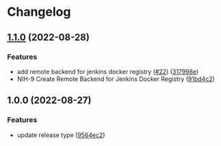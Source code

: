 # Changelog

## [1.1.0](https://github.com/devhalos/nihil-infra/compare/remote-backend-v1.0.0...remote-backend-v1.1.0) (2022-08-28)


### Features

* add remote backend for jenkins docker registry ([#22](https://github.com/devhalos/nihil-infra/issues/22)) ([317998e](https://github.com/devhalos/nihil-infra/commit/317998e6775f07b8867a5a045cb065eeb17b4853))
* NIH-9 Create Remote Backend for Jenkins Docker Registry ([91bd4c2](https://github.com/devhalos/nihil-infra/commit/91bd4c21193b53fd3793b63e95e680c6f8efc4f7))

## 1.0.0 (2022-08-27)


### Features

* update release type ([9564ec2](https://github.com/devhalos/nihil-infra/commit/9564ec2ba1aecce6fa99ae0bfb46bd38ab359180))
